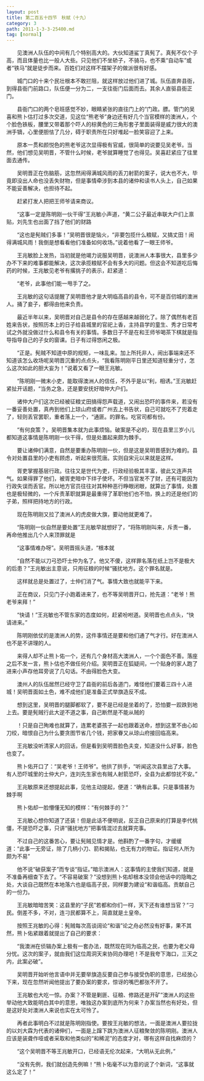 ```yaml
---
layout: post
title: 第二百五十四节　秋赋（十九）
category: 3
path: 2011-1-3-3-25400.md
tag: [normal]
---
```


　　见澳洲人队伍的中间有几个特别高大的。大伙知道鲨丁真髡了。真髡不仅个子高，而且体量也比一般人大些。只见他们不坐轿子，不骑马，也不乘“自动车”或者“铁马”就是徒步而来。百姓们对这样不摆架子的做派很有好感。

　　城门口的十来个民壮根本不敢拦阻，就这样放过他们进了城。队伍直奔县衙，到得县衙门前路口，队伍便一分为二，一支往衙门后面而去。其余人直驱县衙正门。

　　县衙门口的两个皂班感觉不妙，眼睛紧张的直往门上的“门政。膘。管门的吴喜和熊卜估打过多次交道，见这位“熊老爷”身边还有好几个当官模样的澳洲人，个个脸色铁板，腰里又带着那个吓人的棕黄色的三角形套子里面装得是威力很大的澳洲手镝，心里便胆怯了几分，碍于职责所在只好堆起一脸笑容迎了上来。

　　原本一贯和颜悦色的熊老爷这次显得极有官威，很简单的说要见吴老爷。当然，他们想见吴明晋，不管什么时候，老爷就算睡觉了也得见。吴喜赶紧应了往里面去通传。

　　吴明晋正在伤脑筋，这忽然闹得满城风雨的丢刀射箭的案子，说大也不大，毕竟即没出人命也没丢失财物，但是事情牵涉到本县的诸仲和读书人头上，自己如果不能妥善解决，也担待不起。

　　赶紧打发人把把王师爷请来商议。

　　“这事一定是陈明刚一伙干得”王兆敏小声道，“黄二公子最近串联大户们上禀贴，刘先生也出面了挡了他们的财路

　　“这也是髡贼们多事！”吴明晋很是恼火，“非要包揽什么粮赋，又搞丈田！闹得满城风雨！我倒是想看看他们准备如何收场。”说着他看了一眼王师爷。

　　王兆敏脸上发热，当初就是他竭力说服吴明晋，说澳洲人本事很大，县里多少办不下来的难事都能解决，这次承揽粮赋不会有多大的问题。但这会不知道吃后悔药的时候，王兆敏见老爷有撂挑子的表示，赶紧道：

　　“老爷，此事他们能一甩手了之。

　　王兆敏的这句话提醒了吴明晋他才是大明临高县的县令，可不是百仞城的澳洲人。捅了妾子，都得由他来负责。

　　最近半年以来，吴明晋对自己是县令的存在感越来越弱化了。除了偶然有老百姓来告状，按照历本上的日子给县城里的官祀上香，主持县学的童生、秀才日常考试之外就没做过什么和县令有关的事情。多数日子不是在和王师爷喝茶下棋就是指导指导自己的子女的窗课。日子有过得悠闲之极。

　　“正是。髡贼不知道中原的规矩，一味乱来。加上所托非人，闹出事端来还不知道该怎么收场呢吴明晋沉重的点点头，“我看陈明刚平日里还知道轻重分寸，怎么这次如此的胆大妄为！”说着又看了一眼王兆敏。

　　“陈明刚一微末小吏，能取得澳洲人的信任，不外乎是以“利，相诱。”王兆敏赶紧扯开话题，“当务之急，还是要安抚好暗仲大户们。

　　诸仲大户们这次已经被征粮丈田搞得怨声载道，又闹出恐吓的事件来，若没有一番妥善处置，真冉到他们上琼山府或者广州去上书告状，自己可就吃不了兜着走了，轻则丢官罢职，重者落上一个，“通匪。的罪名。吃官司都有份。

　　“有何良策？。吴明晋集本就为此事烦恼。破案是不必的，现在县里三岁小儿都知道这事情是陈明刚一伙干得，但是处置起来颇为棘手。

　　要让诸伸们满意，自然是要重办陈明刚一伙，但是这是吴明晋感到为难的。县令对处置县里的小吏有顾虑，听起来很荒唐。实则自宋元以来就是这样。

　　胥吏掌握基层行政。往往又是世代为吏，行政经验极其丰富，彼此又连声共气。如果得罪了他们，被胥吏暗中下绊子使坏。不但当官发不了财，还有可能因为行政失误而丢官。所以地方官员往往对其种种恶行睁眼闭眼，就算出了事情，处置也是极轻微的，一个斥责革职就算是最重得了革职他们也不怕，换上的还是他们的子弟，照样把持地方的行政。

　　现在陈明刚又拉了澳洲人的虎皮做大旗，要动他就更难了。

　　“陈明刚一伙自然是要处置”王兆敏早就想好了，“将陈明刚叫来，斥责一番，再命他推出几个人来顶罪就是

　　“这事情难办呀”。吴明晋摇头道，“根本就

　　“自然不能以刀弓恐吓士仲为名了。他又不傻，这样罪名落在纸上岂不是极大的后患？”王兆敏出主意说，只用征粮的时候“骚扰地方。这个罪名就是。

　　这样就总是处置过了，士仲们消了气。事情大致也就能平下来。

　　正在商议，只见门子小跑着进来了，也不等吴明晋开口，抢先道：“老爷！熊老爷来拜！”

　　“快请！”王兆敏也不管东家的态度如何，赶紧吩咐道。吴明晋也点点头，“快请进来。”

　　陈明刚依仗的是澳洲人的势，这件事情还是要和他们通了气才行。好在澳洲人也不是不讲理的人。

　　来得人却不止熊卜佑一个，还有几个身材高大澳洲人，一个个面色不善。落座之后不发一言，熊卜估也不做任何介绍。吴明晋正在狐疑间，一个贴身的家人跑了进来小声存他耳旁说了几句话。不由得脸色大变。

　　澳州人的队伍居然已经守卫了县衙的前后各道门，难怪他们要着三四十人进城！吴明晋面如土色，难不成他们是准备正式举旗造反不成。

　　想到这里，吴明晋的腿脚都软了，要不是已经是坐着的了，恐怕要一跤跌到地上去。要是髡贼行此大逆不道之事，自己断然是不能从贼的

　　！只是自己殉难也就算了，连累老婆孩子一起也跟着送命，想到这里不由心如刀绞，暗恨自己为什么要贪图节省几个钱，把家眷又从琼山府接回临高来。

　　王兆敏没听清家人的回话，但是看到吴明晋脸色夫变，知道没什么好事，脸色也变了。

　　熊卜佑开口了：“吴老爷！王师爷”。他拱了拱手，“听闻这次县里出了大事。有人恐吓城里的士仲大户，连刘先生家也有贼人射箭恐吓，全县为此都惊扰不安。”

　　王兆敏原来还想提起此事，见他主动提起，便道：“确有此事。只是事情甚为棘手啊

　　熊卜佑却一脸懵懂无知的模样：“有何棘手的？”

　　王兆敏心想你知道了还装！但是此话不便明说，反正自己原来的打算是李代桃僵，不提恐吓之事，只讲“骚扰地方”把事情混过去就算完事。

　　不过自己的这番苦心，要让髡贼见情才是。他斟酌了一番字句，才缓缓道：“此事一无旁证，除了几柄小刀、箭和揭贴，也无有力的物证。指证何人所为颇为不易”

　　他不说“破获案子”而专谈“指证。”暗示澳洲人：这事情的主使我们知道，就是不准备再细查下去了。“不容易破案？”没想到熊卜佑却根本没领会他话中的隐晦之处，大谈自己既然在本地落六也是临高子民，同样要为建设“和谐临高。贡献自己的一份力。

　　王兆敏暗暗苦笑：这县里的“子民”若都和你们一样，天下还有谁想当官？“刁民。倒差不多，不对，连刁民都算不上，简直就是土皇帝。

　　按照王兆敏的心得：髡贼每次高谈阔论“和谐”论之舟必然没有好事，果不其然，熊卜佑紧跟着就提出了自己的要求：

　　“我澳洲在侦辑办案上极有一套办法，既然现在同为临高之民，也要为老父母分忧。这次的案子，就由我们这位周洞天来协同办理吧！不是我夸下海口，三天之内，此案必破”。

　　吴明晋开始听他言语中并无要举旗造反要自己参与接受伪职的意思，已经放心下来，现在忽然听闻他提出了要办案的要求，惊讶的嘴巴都张不开了。

　　王兆敏也大吃一惊。办案？不管是剿匪、征粮、修路还是开矿”澳洲人的这些举动他大致能明白其中的意思，唯独这办案到底所为何来？办案当然也有好处，但是这好处对澳洲人来说也实在太可怜了。

　　再者此事明白不过就是陈明刚指使。要按王兆敏的想法，一面是澳洲人要拉拢的以刘大霖为代表的诸伸们，一面是上蹿下跳为澳洲人征粮聚敛的陈明刚。澳洲人应该是装聋作哑或者采取和他类似的“和稀泥”的态度才对，哪有这样自找麻烦的？

　　“这个吴明晋不等王兆敏开口，已经语无伦次起来，“大明从无此例，”

　　“没有先例，我们就创造先例嘛！”熊卜佑毫不以为意的说了个新词，“这事就这么定了！”